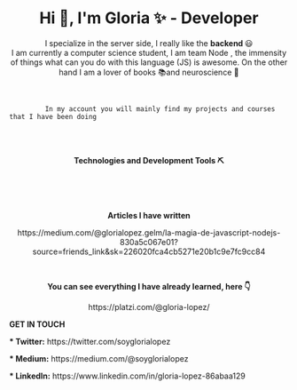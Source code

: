 <h1 align='center'> Hi 👋, I'm Gloria ✨ - Developer</h1>

<p align='center' > I specialize in the server side, I really like the <strong> backend </strong> 😃<br> 
    I am currently a computer science student, I am team Node , the immensity of things
    what can you do with this language (JS) is awesome. On the other hand I am a lover of books 📚and neuroscience 🧠</p> <br>
    
```
         In my account you will mainly find my projects and courses that I have been doing 
 ```
   <br>
  <br>
<p align='center'> <strong>Technologies and Development Tools ⛏</strong> </p> 
<p align='center'>
 <img src="https://img.shields.io/badge/JavaScript-yellow" alt=""> 
  <img src="https://img.shields.io/badge/NODE-<COLOR>" alt="">
 <img src="https://img.shields.io/badge/Express-grey" alt=""> <img src="https://img.shields.io/badge/Hapi-orange" alt=""> 
 <img src="https://img.shields.io/badge/SQL-blue" alt="">
<img src="https://img.shields.io/badge/Mysql-blue" alt="">  
 <img src="https://img.shields.io/badge/MongoDB-green" alt=""> 
 </p>  <br>
 <p align='center'> <strong> Articles I have written </strong></p>
<p align='center'>  <samll>https://medium.com/@glorialopez.gelm/la-magia-de-javascript-nodejs-830a5c067e01?source=friends_link&sk=226020fca4cb5271e20b1c9e7fc9cc84 </small> </p> <br>

<p align='center'> <strong> You can see everything I have already learned, here 👇</strong></p>
   <p align='center'>  https://platzi.com/@gloria-lopez/</p>

<p ><strong> GET IN TOUCH</strong></p>
 <p ><strong>* <samll> Twitter:</small></strong> https://twitter.com/soyglorialopez</p>
 <p ><strong>* <samll> Medium:</small></strong> https://medium.com/@soyglorialopez</p>
 <p ><strong>* <samll> LinkedIn:</small></strong> https://www.linkedin.com/in/gloria-lopez-86abaa129</p>
 
 

